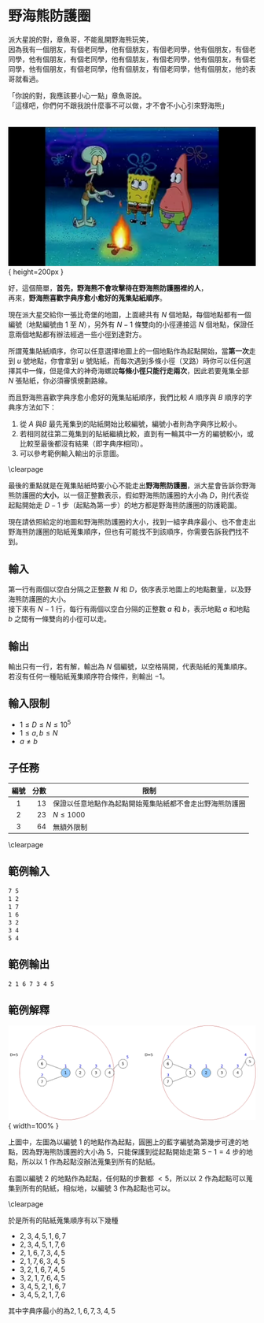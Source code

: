 # 野海熊防護圈

派大星說的對，章魚哥，不能亂開野海熊玩笑，  
因為我有一個朋友，有個老同學，他有個朋友，有個老同學，他有個朋友，有個老同學，他有個朋友，有個老同學，他有個朋友，有個老同學，他有個朋友，有個老同學，他有個朋友，有個老同學，他有個朋友，有個老同學，他有個朋友，他的表哥就看過。  

「你說的對，我應該要小心一點」章魚哥說。  
「這樣吧，你們何不跟我說什麼事不可以做，才不會不小心引來野海熊」  

　　　　　　　　　　![](image1.png){ height=200px }  

好，這個簡單，**首先，野海熊不會攻擊待在野海熊防護圈裡的人**，  
再來，**野海熊喜歡字典序愈小愈好的蒐集貼紙順序**。  

現在派大星交給你一張比奇堡的地圖，上面總共有 $N$ 個地點，每個地點都有一個編號（地點編號由 $1$ 至 $N$），另外有 $N-1$ 條雙向的小徑連接這 $N$ 個地點，保證任意兩個地點都有辦法經過一些小徑到達對方。  

所謂蒐集貼紙順序，你可以任意選擇地圖上的一個地點作為起點開始，當**第一次**走到 $u$ 號地點，你會拿到 $u$ 號貼紙，而每次遇到多條小徑（叉路）時你可以任何選擇其中一條，但是偉大的神奇海螺說**每條小徑只能行走兩次**，因此若要蒐集全部 $N$ 張貼紙，你必須審慎規劃路線。  

而且野海熊喜歡字典序愈小愈好的蒐集貼紙順序，我們比較 $A$ 順序與 $B$ 順序的字典序方法如下：  

1. 從 $A$ 與$B$ 最先蒐集到的貼紙開始比較編號，編號小者則為字典序比較小。
2. 若相同就往第二蒐集到的貼紙繼續比較，直到有一輪其中一方的編號較小，或比較至最後都沒有結果（即字典序相同）。
3. 可以參考範例輸入輸出的示意圖。

\clearpage

最後的重點就是在蒐集貼紙時要小心不能走出**野海熊防護圈**，派大星會告訴你野海熊防護圈的**大小**，以一個正整數表示，假如野海熊防護圈的大小為 $D$，則代表從起點開始走 $D-1$ 步（起點為第一步）的地方都是野海熊防護圈的防護範圍。  

現在請依照給定的地圖和野海熊防護圈的大小，找到一組字典序最小、也不會走出野海熊防護圈的貼紙蒐集順序，但也有可能找不到該順序，你需要告訴我們找不到。  

## 輸入
第一行有兩個以空白分隔之正整數 $N$ 和 $D$，依序表示地圖上的地點數量，以及野海熊防護圈的大小。  
接下來有 $N - 1$ 行，每行有兩個以空白分隔的正整數 $a$ 和 $b$，表示地點 $a$ 和地點 $b$ 之間有一條雙向的小徑可以走。  

## 輸出
輸出只有一行，若有解，輸出為 $N$ 個編號，以空格隔開，代表貼紙的蒐集順序。  
若沒有任何一種貼紙蒐集順序符合條件，則輸出 $-1$。  

## 輸入限制
 - $1 \leq D \leq N \leq 10^{5}$
 - $1 \leq a, b \leq N$
 - $a \neq b$

## 子任務
| 編號 | 分數 | 限制                                                     |
| :--: | ---: | -------------------------------------------------------- |
|  1   |   13 | 保證以任意地點作為起點開始蒐集貼紙都不會走出野海熊防護圈 |
|  2   |   23 | $N \leq 1000$                                            |
|  3   |   64 | 無額外限制                                               |

\clearpage

## 範例輸入
```
7 5
1 2
1 7
1 6
3 2
3 4
5 4
```

## 範例輸出
```
2 1 6 7 3 4 5
```

## 範例解釋

![](image2.png){ width=100% }

上圖中，左圖為以編號 $1$ 的地點作為起點，圓圈上的藍字編號為第幾步可達的地點，因為野海熊防護圈的大小為 $5$，只能保護到從起點開始走第 $5-1 = 4$ 步的地點，所以以 $1$ 作為起點沒辦法蒐集到所有的貼紙。

右圖以編號 $2$ 的地點作為起點，任何點的步數都 $< 5$，所以以 $2$ 作為起點可以蒐集到所有的貼紙，相似地，以編號 $3$ 作為起點也可以。

\clearpage

於是所有的貼紙蒐集順序有以下幾種

- $2, 3, 4, 5, 1, 6, 7$
- $2, 3, 4, 5, 1, 7, 6$
- $2, 1, 6, 7, 3, 4, 5$
- $2, 1, 7, 6, 3, 4, 5$
- $3, 2, 1, 6, 7, 4, 5$
- $3, 2, 1, 7, 6, 4, 5$
- $3, 4, 5, 2, 1, 6, 7$
- $3, 4, 5, 2, 1, 7, 6$

其中字典序最小的為$2, 1, 6, 7, 3, 4, 5$
